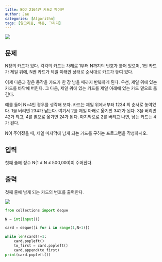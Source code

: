 ```yaml
---
title: BOJ 2164번 카드2 파이썬
author: Jae
categories: [Algorithm]
tags: [알고리즘, 백준, 그리디]
---
```


![](https://media.vlpt.us/images/a87380/post/8ed63a45-955e-45b0-82a0-7ca290bf692a/image.png)

## 문제

N장의 카드가 있다. 각각의 카드는 차례로 1부터 N까지의 번호가 붙어 있으며, 1번 카드가 제일 위에, N번 카드가 제일 아래인 상태로 순서대로 카드가 놓여 있다.

이제 다음과 같은 동작을 카드가 한 장 남을 때까지 반복하게 된다. 우선, 제일 위에 있는 카드를 바닥에 버린다. 그 다음, 제일 위에 있는 카드를 제일 아래에 있는 카드 밑으로 옮긴다.

예를 들어 N=4인 경우를 생각해 보자. 카드는 제일 위에서부터 1234 의 순서로 놓여있다. 1을 버리면 234가 남는다. 여기서 2를 제일 아래로 옮기면 342가 된다. 3을 버리면 42가 되고, 4를 밑으로 옮기면 24가 된다. 마지막으로 2를 버리고 나면, 남는 카드는 4가 된다.

N이 주어졌을 때, 제일 마지막에 남게 되는 카드를 구하는 프로그램을 작성하시오.

## 입력

첫째 줄에 정수 N(1 ≤ N ≤ 500,000)이 주어진다.

## 출력

첫째 줄에 남게 되는 카드의 번호를 출력한다.

![](https://media.vlpt.us/images/a87380/post/f4186f9f-89ba-4219-b372-84662c3556ec/image.png)

```python
from collections import deque

N = int(input())

card = deque([i for i in range(1,N+1)])

while len(card)!=1:
    card.popleft()
    to_first = card.popleft()
    card.append(to_first)
print(card.popleft())
```
